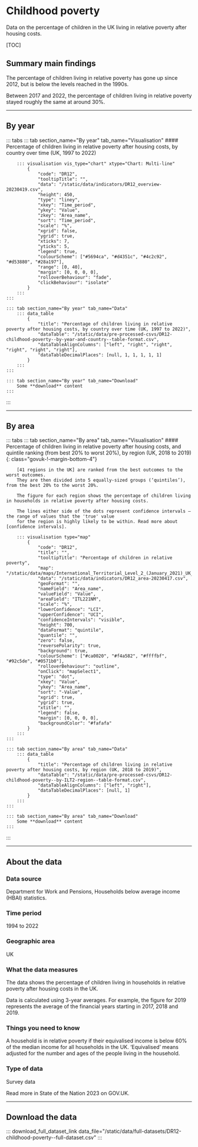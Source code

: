 # Childhood poverty

Data on the percentage of children in the UK living in relative poverty after housing costs.

[TOC]

## Summary main findings

The percentage of children living in relative poverty has gone up since 2012, but is below the levels reached in the 1990s.

Between 2017 and 2022, the percentage of children living in relative poverty stayed roughly the same at around 30%.

---

## By year

::: tabs
    ::: tab section_name="By year" tab_name="Visualisation"
        #### Percentage of children living in relative poverty after housing costs, by country over time (UK, 1997 to 2022)

        ::: visualisation vis_type="chart" xtype="Chart: Multi-line"
            {
                "code": "DR12",
                "tooltipTitle": "",
                "data": "/static/data/indicators/DR12_overview-20230419.csv",
                "height": 450,
                "type": "liney",
                "xkey": "Time_period",
                "ykey": "Value",
                "zkey": "Area_name",
                "sort": "Time_period",
                "scale": "%",
                "xgrid": false,
                "ygrid": true,
                "xticks": 7,
                "yticks": 5,
                "legend": true,
                "colourScheme": ["#5694ca", "#d4351c", "#4c2c92", "#d53880", "#28a197"],
                "range": [0, 40],
                "margin": [0, 0, 0, 0],
                "rolloverBehaviour": "fade",
                "clickBehaviour": "isolate"
            }
        :::
    :::

    ::: tab section_name="By year" tab_name="Data"
        ::: data_table
            {
                "title": "Percentage of children living in relative poverty after housing costs, by country over time (UK, 1997 to 2022)",
                "dataTable": "/static/data/pre-processed-csvs/DR12-childhood-poverty--by-year-and-country--table-format.csv",
                "dataTableAlignColumns": ["left", "right", "right", "right", "right", "right"],
                "dataTableDecimalPlaces": [null, 1, 1, 1, 1, 1]
            }
        :::
    :::

    ::: tab section_name="By year" tab_name="Download"
        Some **download** content
    :::
:::

---

## By area

::: tabs
    ::: tab section_name="By area" tab_name="Visualisation"
        #### Percentage of children living in relative poverty after housing costs, and quintile ranking (from best 20% to worst 20%), by region (UK, 2018 to 2019) {: class="govuk-!-margin-bottom-4"}

        [41 regions in the UK] are ranked from the best outcomes to the worst outcomes.
        They are then divided into 5 equally-sized groups (‘quintiles’), from the best 20% to the worst 20%.
        
        The figure for each region shows the percentage of children living in households in relative poverty after housing costs.
        
        The lines either side of the dots represent confidence intervals – the range of values that the 'true' value
        for the region is highly likely to be within. Read more about [confidence intervals].
        
        ::: visualisation type="map"
            {
                "code": "DR12",
                "title": "",
                "tooltipTitle": "Percentage of children in relative poverty",
                "map": "/static/data/maps/International_Territorial_Level_2_(January_2021)_UK_BUC.json",
                "data": "/static/data/indicators/DR12_area-20230417.csv",
                "geoFormat": "",
                "nameField": "Area_name",
                "valueField": "Value",
                "areaField": "ITL221NM",
                "scale": "%",
                "lowerConfidence": "LCI",
                "upperConfidence": "UCI",
                "confidenceIntervals": "visible",
                "height": 700,
                "dataFormat": "quintile",
                "quantile": "",
                "zero": false,
                "reversePolarity": true,
                "background": true,
                "colourScheme": ["#ca0020", "#f4a582", "#ffffbf", "#92c5de", "#0571b0"],
                "rolloverBehaviour": "outline",
                "onClick": "mapSelect1",
                "type": "dot",
                "xkey": "Value",
                "ykey": "Area_name",
                "sort": "-Value",
                "xgrid": true,
                "ygrid": true,
                "xtitle": "",
                "legend": false,
                "margin": [0, 0, 0, 0],
                "backgroundColor": "#fafafa"
            }
        :::
    :::

    ::: tab section_name="By area" tab_name="Data"
        ::: data_table
            {
                "title": "Percentage of children living in relative poverty after housing costs, by region (UK, 2018 to 2019)",
                "dataTable": "/static/data/pre-processed-csvs/DR12-childhood-poverty--by-ILT2-region--table-format.csv",
                "dataTableAlignColumns": ["left", "right"],
                "dataTableDecimalPlaces": [null, 1]
            }
        :::
    :::

    ::: tab section_name="By area" tab_name="Download"
        Some **download** content
    :::
:::

---

## About the data

### Data source
Department for Work and Pensions, Households below average income (HBAI) statistics.

### Time period
1994 to 2022

### Geographic area
UK

### What the data measures
The data shows the percentage of children living in households in relative poverty after housing costs in the UK.

Data is calculated using 3-year averages. For example, the figure for 2019 represents the average of the financial
years starting in 2017, 2018 and 2019.

### Things you need to know
A household is in relative poverty if their equivalised income is below 60% of the median income for all households in the UK.
‘Equivalised’ means adjusted for the number and ages of the people living in the household.

### Type of data
Survey data

Read more in State of the Nation 2023 on GOV.UK.

---

## Download the data

::: download_full_dataset_link data_file="/static/data/full-datasets/DR12-childhood-poverty--full-dataset.csv" :::
